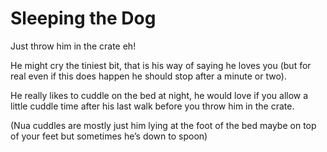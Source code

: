 # Sleeping the Dog

Just throw him in the crate eh!

He might cry the tiniest bit, that is his way of saying he loves you (but for real even if this does happen he should stop after a minute or two).

He really likes to cuddle on the bed at night, he would love if you allow a little cuddle time after his last walk before you throw him in the crate.

(Nua cuddles are mostly just him lying at the foot of the bed maybe on top of your feet but sometimes he’s down to spoon)
